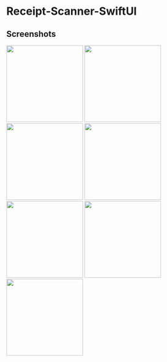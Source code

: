 # Receipt-Scanner-SwiftUI


## Screenshots
<p>
    <img src="https://github.com/dahdouhMouad/Receipt-Scanner-SwiftUI/assets/76709274/f7842400-d1ce-4cc5-af79-6604da5fd16d" width="200">
   <img src="https://github.com/dahdouhMouad/Receipt-Scanner-SwiftUI/assets/76709274/29e9b3bc-ec53-493a-b707-93bbff2c0e43" width="200">
   <img src="https://github.com/dahdouhMouad/Receipt-Scanner-SwiftUI/assets/76709274/ca64b22a-d91a-485d-9a31-de297465aa32" width="200">
    <img src="https://github.com/dahdouhMouad/Receipt-Scanner-SwiftUI/assets/76709274/ac0e7a43-71ab-45ac-a9d2-46cafb44b4d8" width="200">
     <img src="https://github.com/dahdouhMouad/Receipt-Scanner-SwiftUI/assets/76709274/1a1d9cb9-7b52-4c0a-b0d0-3bcd2b13cd5e" width="200">
    <img src="https://github.com/dahdouhMouad/Receipt-Scanner-SwiftUI/assets/76709274/62b5f932-fd85-4c22-a08d-d5ad0a450c68" width="200">
     <img src="https://github.com/dahdouhMouad/Receipt-Scanner-SwiftUI/assets/76709274/3aa03e9a-bd54-49ee-ad9d-8cff77a56786" width="200">

</p>


